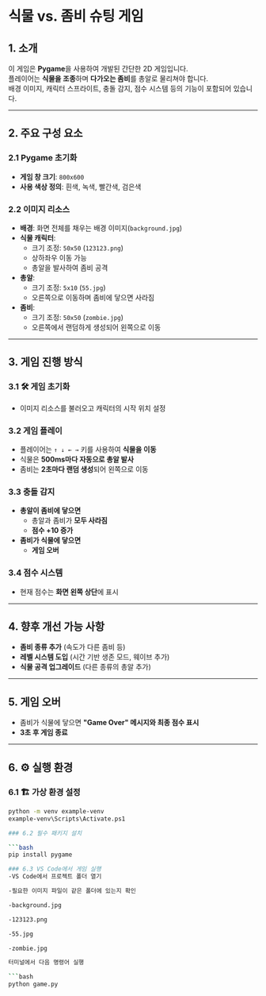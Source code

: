#  식물 vs. 좀비 슈팅 게임

## 1.  소개  
이 게임은 **Pygame**을 사용하여 개발된 간단한 2D 게임입니다.  
플레이어는 **식물을 조종**하며 **다가오는 좀비**를 총알로 물리쳐야 합니다.  
배경 이미지, 캐릭터 스프라이트, 충돌 감지, 점수 시스템 등의 기능이 포함되어 있습니다.  

---

## 2.  주요 구성 요소  

### 2.1  Pygame 초기화  
- **게임 창 크기**: `800x600`  
- **사용 색상 정의**: 흰색, 녹색, 빨간색, 검은색  

### 2.2  이미지 리소스  
- **배경**: 화면 전체를 채우는 배경 이미지(`background.jpg`)  
- **식물 캐릭터**:  
  - 크기 조정: `50x50` (`123123.png`)  
  - 상하좌우 이동 가능  
  - 총알을 발사하여 좀비 공격  
- **총알**:  
  - 크기 조정: `5x10` (`55.jpg`)  
  - 오른쪽으로 이동하며 좀비에 닿으면 사라짐  
- **좀비**:  
  - 크기 조정: `50x50` (`zombie.jpg`)  
  - 오른쪽에서 랜덤하게 생성되어 왼쪽으로 이동  

---

## 3.  게임 진행 방식  

### 3.1 🛠 게임 초기화  
- 이미지 리소스를 불러오고 캐릭터의 시작 위치 설정  

### 3.2  게임 플레이  
- 플레이어는 `↑ ↓ ← →` 키를 사용하여 **식물을 이동**  
- 식물은 **500ms마다 자동으로 총알 발사**  
- 좀비는 **2초마다 랜덤 생성**되어 왼쪽으로 이동  

### 3.3  충돌 감지  
- **총알이 좀비에 닿으면**  
  - 총알과 좀비가 **모두 사라짐**  
  - **점수 +10 증가**  
- **좀비가 식물에 닿으면**  
  - **게임 오버**  

### 3.4  점수 시스템  
- 현재 점수는 **화면 왼쪽 상단**에 표시  

---

## 4.  향후 개선 가능 사항  
- **좀비 종류 추가** (속도가 다른 좀비 등)  
- **레벨 시스템 도입** (시간 기반 생존 모드, 웨이브 추가)  
- **식물 공격 업그레이드** (다른 종류의 총알 추가)  

---

## 5.  게임 오버  
- 좀비가 식물에 닿으면 **"Game Over" 메시지와 최종 점수 표시**  
- **3초 후 게임 종료**  

---

## 6. ⚙ 실행 환경  

### 6.1 🏗 가상 환경 설정  
```bash
python -m venv example-venv 
example-venv\Scripts\Activate.ps1

### 6.2 필수 패키지 설치

```bash
pip install pygame

### 6.3 VS Code에서 게임 실행
-VS Code에서 프로젝트 폴더 열기

-필요한 이미지 파일이 같은 폴더에 있는지 확인

-background.jpg

-123123.png

-55.jpg

-zombie.jpg

터미널에서 다음 명령어 실행

```bash
python game.py
